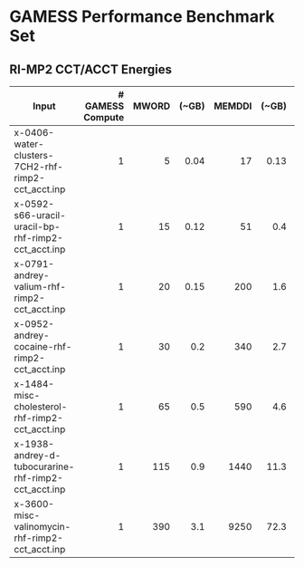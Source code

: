 # GAMESS Performance Benchmark Set

## RI-MP2 CCT/ACCT Energies

|Input|# GAMESS Compute|MWORD|(~GB)|MEMDDI|(~GB)|Comment|
|-----|----------------:|-----:|------:|-----:|------:|-------:|
|x-0406-water-clusters-7CH2-rhf-rimp2-cct_acct.inp|1|5|0.04|17|0.13||
|x-0592-s66-uracil-uracil-bp-rhf-rimp2-cct_acct.inp|1|15|0.12|51|0.4||
|x-0791-andrey-valium-rhf-rimp2-cct_acct.inp|1|20|0.15|200|1.6||
|x-0952-andrey-cocaine-rhf-rimp2-cct_acct.inp|1|30|0.2|340|2.7||
|x-1484-misc-cholesterol-rhf-rimp2-cct_acct.inp|1|65|0.5|590|4.6||
|x-1938-andrey-d-tubocurarine-rhf-rimp2-cct_acct.inp|1|115|0.9|1440|11.3||
|x-3600-misc-valinomycin-rhf-rimp2-cct_acct.inp|1|390|3.1|9250|72.3||
